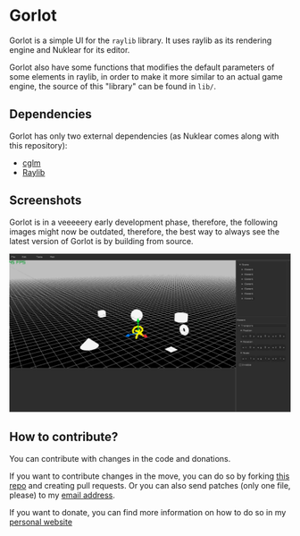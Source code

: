 # Gorlot

Gorlot is a simple UI for the `raylib` library. It uses raylib as its rendering
engine and Nuklear for its editor.

Gorlot also have some functions that modifies the default parameters of some
elements in raylib, in order to make it more similar to an actual game engine,
the source of this "library" can be found in `lib/`.

## Dependencies

Gorlot has only two external dependencies (as Nuklear comes along with this
repository):

* [cglm](https://github.com/recp/cglm)
* [Raylib](https://github.com/raysan5/raylib)

## Screenshots

Gorlot is in a veeeeery early development phase, therefore, the following images
might now be outdated, therefore, the best way to always see the latest version
of Gorlot is by building from source.

![](media/scr1.png)

## How to contribute?

You can contribute with changes in the code and donations.

If you want to contribute changes in the move, you can do so by forking
[this repo](https://codeberg.org/Bassara/Gorlot) and creating pull requests. Or
you can also send patches (only one file, please) to my
[email address](mailto:hermadescgco@disroot.org).

If you want to donate, you can find more information on how to do so in my
[personal website](https://zeabanger.gq/donate)
